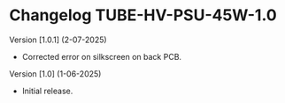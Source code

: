 # Changelog TUBE-HV-PSU-45W-1.0

Version [1.0.1] (2-07-2025)

- Corrected error on silkscreen on back PCB.

Version [1.0] (1-06-2025)

- Initial release.
